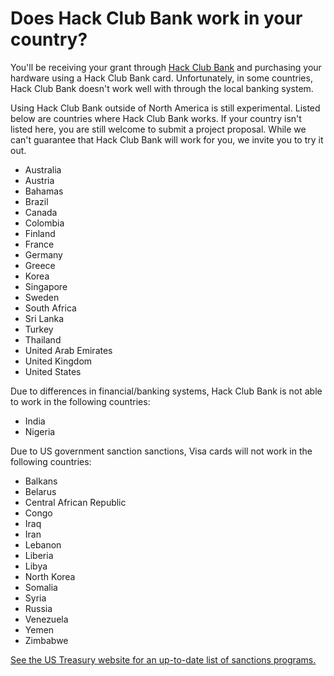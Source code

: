 # Does Hack Club Bank work in your country?

You'll be receiving your grant through [Hack Club Bank](https://hackclub.com/bank) and purchasing your hardware using a Hack Club Bank card. Unfortunately, in some countries, Hack Club Bank doesn't work well with through the local banking system.

Using Hack Club Bank outside of North America is still experimental. Listed below are countries where Hack Club Bank works. If your country isn't listed here, you are still welcome to submit a project proposal. While we can't guarantee that Hack Club Bank will work for you, we invite you to try it out.

- Australia
- Austria
- Bahamas
- Brazil
- Canada
- Colombia
- Finland
- France
- Germany
- Greece
- Korea
- Singapore
- Sweden
- South Africa
- Sri Lanka
- Turkey
- Thailand
- United Arab Emirates
- United Kingdom
- United States

Due to differences in financial/banking systems, Hack Club Bank is not able to work in the following countries:

- India
- Nigeria

Due to US government sanction sanctions, Visa cards will not work in the following countries:

- Balkans
- Belarus
- Central African Republic
- Congo
- Iraq
- Iran
- Lebanon
- Liberia
- Libya
- North Korea
- Somalia
- Syria
- Russia
- Venezuela
- Yemen
- Zimbabwe

[See the US Treasury website for an up-to-date list of sanctions programs.](https://home.treasury.gov/policy-issues/financial-sanctions/sanctions-programs-and-country-information)
